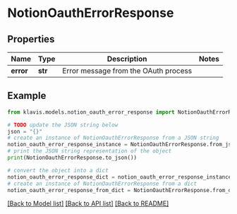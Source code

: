 # NotionOauthErrorResponse


## Properties

Name | Type | Description | Notes
------------ | ------------- | ------------- | -------------
**error** | **str** | Error message from the OAuth process | 

## Example

```python
from klavis.models.notion_oauth_error_response import NotionOauthErrorResponse

# TODO update the JSON string below
json = "{}"
# create an instance of NotionOauthErrorResponse from a JSON string
notion_oauth_error_response_instance = NotionOauthErrorResponse.from_json(json)
# print the JSON string representation of the object
print(NotionOauthErrorResponse.to_json())

# convert the object into a dict
notion_oauth_error_response_dict = notion_oauth_error_response_instance.to_dict()
# create an instance of NotionOauthErrorResponse from a dict
notion_oauth_error_response_from_dict = NotionOauthErrorResponse.from_dict(notion_oauth_error_response_dict)
```
[[Back to Model list]](../README.md#documentation-for-models) [[Back to API list]](../README.md#documentation-for-api-endpoints) [[Back to README]](../README.md)



